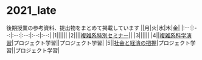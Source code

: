 # 2021_late
後期授業の参考資料、提出物をまとめて掲載しています
||月|火|水|木|金|
|:--:|:--:|:--:|:--:|:--:|:--:|
|1||||||
|2||||[複雑系特別セミナー](https://github.com/Nishin-0141/2021_late/tree/main/%E8%A4%87%E9%9B%91%E7%B3%BB%E7%A7%91%E5%AD%A6%E7%89%B9%E5%88%A5%E3%82%BB%E3%83%9F%E3%83%8A%E3%83%BC)||
|3||||||
|4||[複雑系科学演習](https://github.com/Nishin-0141/2021_late/tree/main/%E8%A4%87%E9%9B%91%E7%B3%BB%E7%A7%91%E5%AD%A6%E6%BC%94%E7%BF%92)|プロジェクト学習||プロジェクト学習|
|5||[社会と経済の把握](https://github.com/Nishin-0141/2021_late/tree/main/%E7%A4%BE%E4%BC%9A%E3%81%A8%E7%B5%8C%E6%B8%88%E3%81%AE%E6%8A%8A%E6%8F%A1)|プロジェクト学習||プロジェクト学習|

